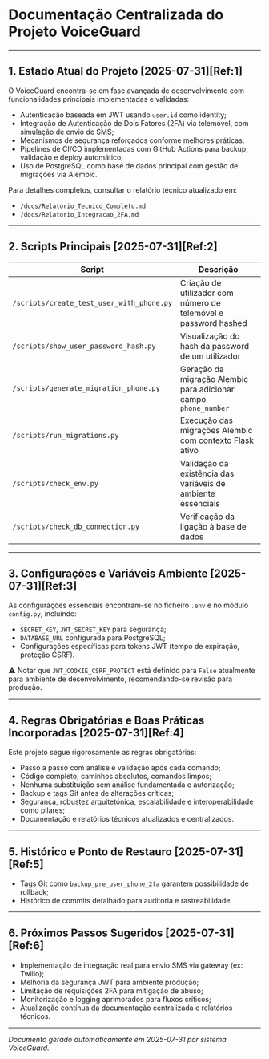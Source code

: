 # Documentação Centralizada do Projeto VoiceGuard

---

## 1. Estado Atual do Projeto [2025-07-31][Ref:1]

O VoiceGuard encontra-se em fase avançada de desenvolvimento com funcionalidades principais implementadas e validadas:

- Autenticação baseada em JWT usando `user.id` como identity;
- Integração de Autenticação de Dois Fatores (2FA) via telemóvel, com simulação de envio de SMS;
- Mecanismos de segurança reforçados conforme melhores práticas;
- Pipelines de CI/CD implementadas com GitHub Actions para backup, validação e deploy automático;
- Uso de PostgreSQL como base de dados principal com gestão de migrações via Alembic.

Para detalhes completos, consultar o relatório técnico atualizado em:
- `/docs/Relatorio_Tecnico_Completo.md`
- `/docs/Relatorio_Integracao_2FA.md`

---

## 2. Scripts Principais [2025-07-31][Ref:2]

| Script                                | Descrição                                                  |
|-------------------------------------|------------------------------------------------------------|
| `/scripts/create_test_user_with_phone.py`  | Criação de utilizador com número de telemóvel e password hashed |
| `/scripts/show_user_password_hash.py`      | Visualização do hash da password de um utilizador         |
| `/scripts/generate_migration_phone.py`     | Geração da migração Alembic para adicionar campo `phone_number` |
| `/scripts/run_migrations.py`                 | Execução das migrações Alembic com contexto Flask ativo  |
| `/scripts/check_env.py`                       | Validação da existência das variáveis de ambiente essenciais |
| `/scripts/check_db_connection.py`            | Verificação da ligação à base de dados                    |

---

## 3. Configurações e Variáveis Ambiente [2025-07-31][Ref:3]

As configurações essenciais encontram-se no ficheiro `.env` e no módulo `config.py`, incluindo:

- `SECRET_KEY`, `JWT_SECRET_KEY` para segurança;
- `DATABASE_URL` configurada para PostgreSQL;
- Configurações específicas para tokens JWT (tempo de expiração, proteção CSRF).

⚠️ Notar que `JWT_COOKIE_CSRF_PROTECT` está definido para `False` atualmente para ambiente de desenvolvimento, recomendando-se revisão para produção.

---

## 4. Regras Obrigatórias e Boas Práticas Incorporadas [2025-07-31][Ref:4]

Este projeto segue rigorosamente as regras obrigatórias:

- Passo a passo com análise e validação após cada comando;
- Código completo, caminhos absolutos, comandos limpos;
- Nenhuma substituição sem análise fundamentada e autorização;
- Backup e tags Git antes de alterações críticas;
- Segurança, robustez arquitetónica, escalabilidade e interoperabilidade como pilares;
- Documentação e relatórios técnicos atualizados e centralizados.

---

## 5. Histórico e Ponto de Restauro [2025-07-31][Ref:5]

- Tags Git como `backup_pre_user_phone_2fa` garantem possibilidade de rollback;
- Histórico de commits detalhado para auditoria e rastreabilidade.

---

## 6. Próximos Passos Sugeridos [2025-07-31][Ref:6]

- Implementação de integração real para envio SMS via gateway (ex: Twilio);
- Melhoria da segurança JWT para ambiente produção;
- Limitação de requisições 2FA para mitigação de abuso;
- Monitorização e logging aprimorados para fluxos críticos;
- Atualização contínua da documentação centralizada e relatórios técnicos.

---

*Documento gerado automaticamente em 2025-07-31 por sistema VoiceGuard.*

